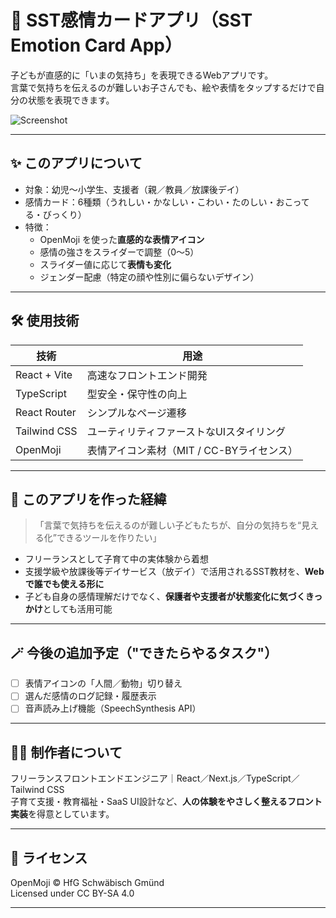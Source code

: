 # 🧠 SST感情カードアプリ（SST Emotion Card App）

子どもが直感的に「いまの気持ち」を表現できるWebアプリです。  
言葉で気持ちを伝えるのが難しいお子さんでも、絵や表情をタップするだけで自分の状態を表現できます。

![Screenshot](./screenshot.png)

---

## ✨ このアプリについて

- 対象：幼児〜小学生、支援者（親／教員／放課後デイ）
- 感情カード：6種類（うれしい・かなしい・こわい・たのしい・おこってる・びっくり）
- 特徴：
  - OpenMoji を使った**直感的な表情アイコン**
  - 感情の強さをスライダーで調整（0〜5）
  - スライダー値に応じて**表情も変化**
  - ジェンダー配慮（特定の顔や性別に偏らないデザイン）

---

## 🛠 使用技術

| 技術             | 用途                                         |
|------------------|----------------------------------------------|
| React + Vite     | 高速なフロントエンド開発                    |
| TypeScript       | 型安全・保守性の向上                         |
| React Router     | シンプルなページ遷移                         |
| Tailwind CSS     | ユーティリティファーストなUIスタイリング     |
| OpenMoji         | 表情アイコン素材（MIT / CC-BYライセンス）   |


---

## 🎯 このアプリを作った経緯

> 「言葉で気持ちを伝えるのが難しい子どもたちが、自分の気持ちを“見える化”できるツールを作りたい」

- フリーランスとして子育て中の実体験から着想
- 支援学級や放課後等デイサービス（放デイ）で活用されるSST教材を、**Webで誰でも使える形に**
- 子ども自身の感情理解だけでなく、**保護者や支援者が状態変化に気づくきっかけ**としても活用可能

---

## 🪄 今後の追加予定（"できたらやるタスク"）

- [ ] 表情アイコンの「人間／動物」切り替え
- [ ] 選んだ感情のログ記録・履歴表示
- [ ] 音声読み上げ機能（SpeechSynthesis API）

---

## 👩‍💻 制作者について

フリーランスフロントエンドエンジニア｜React／Next.js／TypeScript／Tailwind CSS  
子育て支援・教育福祉・SaaS UI設計など、**人の体験をやさしく整えるフロント実装**を得意としています。

---

## 📄 ライセンス

OpenMoji ©️ HfG Schwäbisch Gmünd  
Licensed under CC BY-SA 4.0

---


